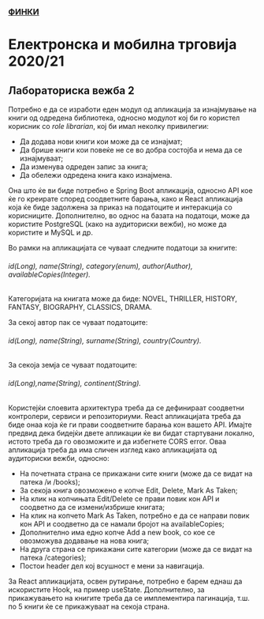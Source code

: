 ### [ФИНКИ](https://www.finki.ukim.mk/ "Факултет за информатички науки и компјутерско инженерство")
# Електронска и мобилна трговија 2020/21
## Лабораториска вежба 2
Потребно е да се изработи еден модул од апликација за изнајмување на книги од одредена библиотека, односно модулот кој би го користел корисник со _role librarian_, 
кој би имал неколку привилегии:
* Да додава нови книги кои може да се изнајмат;
* Да брише книги кои повеќе не се во добра состојба и нема да се изнајмуваат;
* Да изменува одреден запис за книга;
* Да обележи одредена книга како изнајмена.

Она што ќе ви биде потребно е Spring Boot апликација, 
односно API кое ќе го креирате според соодветните барања, 
како и React апликација која ќе биде задолжена за приказ на податоците и 
интеракција со корисниците. Дополнително, во однос на базата на податоци, 
може да користите PostgreSQL (како на аудиториски вежби), но може да користите и 
MySQL и др.

Во рамки на апликацијата се чуваат следните податоци за книгите:
###### id(Long), name(String), category(enum), author(Author), availableCopies(Integer). 
Категоријата на книгата може да биде: NOVEL, THRILLER, HISTORY, FANTASY, BIOGRAPHY, CLASSICS, DRAMA.

За секој автор пак се чуваат податоците: 
###### id(Long), name(String), surname(String), country(Country). 
За секоја земја се чуваат податоците: 
###### id(Long),name(String), continent(String).
Користејќи слоевита архитектура треба да се дефинираат соодветни контролери, сервиси и репозиториуми.
React апликацијата треба да биде онаа која ќе ги прави соодветните барања кон вашето API. 
Имајте предвид дека бидејќи двете апликации ќе ви бидат стартувани локално, 
истото треба да го овозможите и да избегнете CORS error. Оваа апликација треба да има сличен изглед 
како апликацијата од аудиториски вежби, односно:
* На почетната страна се прикажани сите книги (може да се видат на патека /и /books);
* За секоја книга овозможено е копче Edit, Delete, Mark As Taken;
* На клик на копчињата Edit/Delete се прави повик кон API и соодветно да се измени/избрише книгата;
* На клик на копчето Mark As Taken, потребно е да се направи повик кон API и соодветно да се намали 
бројот на availableCopies;
* Дополнително има едно копче Add a new book, со кое се овозможува додавање на нова книга;
* На друга страна се прикажани сите категории (може да се видат на патека /categories);
* Постои header дел кој всушност е мени за навигација.

За React апликацијата, освен рутирање, потребно е барем еднаш да искористите Hook, на пример useState.
Дополнително, за прикажувањето на книгите треба да се имплементира пагинација, т.ш. по 5 книги ќе се прикажуваат на секоја страна.